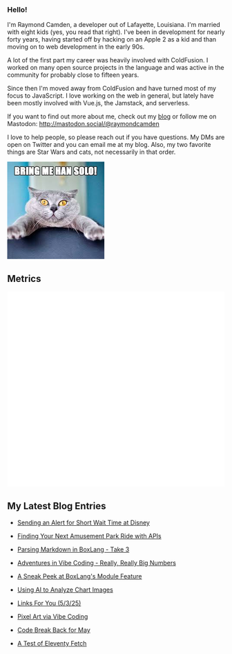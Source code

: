 ### Hello!

I'm Raymond Camden, a developer out of Lafayette, Louisiana. I'm married with eight kids (yes, you read that right). I've been in development for nearly forty years, having started off by hacking on an Apple 2 as a kid and than moving on to web development in the early 90s.

A lot of the first part my career was heavily involved with ColdFusion. I worked on many open source projects in the language and was active in the community for probably close to fifteen years. 

Since then I'm moved away from ColdFusion and have turned most of my focus to JavaScript. I love working on the web in general, but lately have been mostly involved with Vue.js, the Jamstack, and serverless. 

If you want to find out more about me, check out my [blog](https://www.raymondcamden.com) or follow me on Mastodon: <http://mastodon.social/@raymondcamden>

I love to help people, so please reach out if you have questions. My DMs are open on Twitter and you can email me at my blog. Also, my two favorite things are Star Wars and cats, not necessarily in that order.

![Star Wars cat](https://raw.githubusercontent.com/cfjedimaster/cfjedimaster/master/cat.jpg)

## Metrics

<picture>
  <img src="/github-metrics.svg" alt="Metrics">
</picture>

<!-- RSS -->
## My Latest Blog Entries

* [Sending an Alert for Short Wait Time at Disney](https://www.raymondcamden.com/2025/05/16/sending-an-alert-for-short-wait-time-at-disney)

* [Finding Your Next Amusement Park Ride with APIs](https://www.raymondcamden.com/2025/05/15/finding-your-next-amusement-park-ride-with-apis)

* [Parsing Markdown in BoxLang - Take 3](https://www.raymondcamden.com/2025/05/14/parsing-markdown-in-boxlang-take-3)

* [Adventures in Vibe Coding - Really, Really Big Numbers](https://www.raymondcamden.com/2025/05/08/adventures-in-vibe-coding-really-really-big-numbers)

* [A Sneak Peek at BoxLang's Module Feature](https://www.raymondcamden.com/2025/05/07/a-sneak-peek-at-boxlangs-module-feature)

* [Using AI to Analyze Chart Images](https://www.raymondcamden.com/2025/05/05/using-ai-to-analyze-chart-images)

* [Links For You (5/3/25)](https://www.raymondcamden.com/2025/05/03/links-for-you-5325)

* [Pixel Art via Vibe Coding](https://www.raymondcamden.com/2025/05/02/pixel-art-via-vibe-coding)

* [Code Break Back for May](https://www.raymondcamden.com/2025/05/01/codebreak-back-for-may)

* [A Test of Eleventy Fetch](https://www.raymondcamden.com/2025/04/30/a-test-of-eleventy-fetch)

<!-- ENDRSS -->

